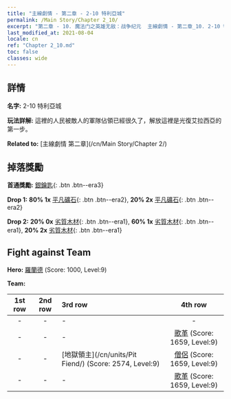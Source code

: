 ```yaml
---
title: "主線劇情 - 第二章 - 2-10 特利亞城"
permalink: /Main Story/Chapter 2_10/
excerpt: "第二章 - 10. 魔法门之英雄无敌：战争纪元  主線劇情 - 第二章_10. 2-10 特利亞城"
last_modified_at: 2021-08-04
locale: cn
ref: "Chapter 2_10.md"
toc: false
classes: wide
---
```


## 詳情

 **名字:** 2-10 特利亞城

 **玩法詳解:** 這裡的人民被敵人的軍隊佔領已經很久了，解放這裡是光復艾拉西亞的第一步。

 **Related to:** [主線劇情 第二章](/cn/Main Story/Chapter 2/)

## 掉落獎勵

 **首通獎勵:** [銀鑰匙](/cn/Items/con_693/){: .btn .btn--era3}

 **Drop 1:** **80% 1x** [平凡礦石](/cn/Items/mat_6/){: .btn .btn--era2}, **20% 2x** [平凡礦石](/cn/Items/mat_6/){: .btn .btn--era2}

 **Drop 2:** **20% 0x** [劣質木材](/cn/Items/mat_1/){: .btn .btn--era1}, **60% 1x** [劣質木材](/cn/Items/mat_1/){: .btn .btn--era1}, **20% 2x** [劣質木材](/cn/Items/mat_1/){: .btn .btn--era1}


## Fight against Team
 **Hero:** [羅蘭德](/cn/heroes/Roland/) (Score: 1000, Level:9)

 **Team:**


  | 1st row | 2nd row | 3rd row | 4th row |
  |:----:|:----:|:----|:----:|
  | - | - | - | - |
  | - | - | - | [歌革](/cn/units/Gog/) (Score: 1659, Level:9)  |
  | - | - | [地獄領主](/cn/units/Pit Fiend/) (Score: 2574, Level:9)  | [僧侶](/cn/units/Monk/) (Score: 1659, Level:9)  |
  | - | - | - | [歌革](/cn/units/Gog/) (Score: 1659, Level:9)  |


